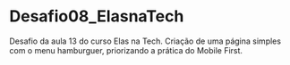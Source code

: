 # Desafio08_ElasnaTech
Desafio da aula 13 do curso Elas na Tech. Criação de uma página simples com o menu hamburguer, priorizando a prática do Mobile First. 
